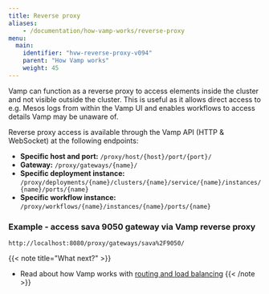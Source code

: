 ```yaml
---
title: Reverse proxy
aliases: 
    - /documentation/how-vamp-works/reverse-proxy
menu:
  main:
    identifier: "hvw-reverse-proxy-v094"
    parent: "How Vamp works"
    weight: 45
---
```


Vamp can function as a reverse proxy to access elements inside the cluster and not visible outside the cluster. This is useful as it allows direct access to e.g. Mesos logs from within the Vamp UI and enables workflows to access details Vamp may be unaware of.

Reverse proxy access is available through the Vamp API (HTTP & WebSocket) at the following endpoints:

* **Specific host and port:** `/proxy/host/{host}/port/{port}/`
* **Gateway:** `/proxy/gateways/{name}/`
* **Specific deployment instance:** `/proxy/deployments/{name}/clusters/{name}/service/{name}/instances/{name}/ports/{name}`
* **Specific workflow instance:** `/proxy/workflows/{name}/instances/{name}/ports/{name}`

### Example - access sava 9050 gateway via Vamp reverse proxy
```
http://localhost:8080/proxy/gateways/sava%2F9050/
```

{{< note title="What next?" >}}
* Read about how Vamp works with [routing and load balancing](/documentation/how-vamp-works/v0.9.4/routing-and-load-balancing)
{{< /note >}}